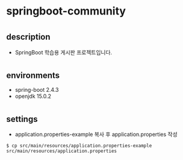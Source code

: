 # springboot-community
#
#
#
## description
* SpringBoot 학습용 게시판 프로젝트입니다.
#
#
#
## environments
* spring-boot 2.4.3
* openjdk 15.0.2
#
#
#
## settings
* application.properties-example 복사 후 application.properties 작성

```
$ cp src/main/resources/application.properties-example src/main/resources/application.properties
```
